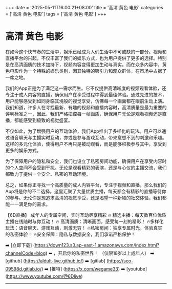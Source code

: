 +++
date = '2025-05-11T16:00:21+08:00'
title = '高清 黄色 电影'
categories = ['高清 黄色 电影']
tags = ['高清 黄色 电影']
+++

# 高清 黄色 电影

在如今这个快节奏的生活中，娱乐已经成为人们生活中不可或缺的一部分。视频和直播平台的兴起，不仅丰富了我们的娱乐方式，也为用户提供了更多的选择。特别是在高清画质的技术加持下，视频内容变得更加生动与真实。而在众多内容中，黄色电影作为一个特殊的娱乐类别，因其独特的吸引力和观众群体，在市场中占据了一席之地。

我们的App正是为了满足这一需求而生。它不仅提供高清晰度的视频观看体验，还专注于成人内容的直播，确保用户在享受过程中得到最佳体验。通过先进的技术，用户能够感受到如同身临其境般的视觉享受，仿佛每一个画面都在眼前生动上演。我们知道，许多人在寻找最新、有趣的视频和直播内容时，高清质量是最为重要的评判标准之一，因此，我们严格把控每一帧画质，确保用户无论是观看视频还是直播，都能感受到极致的视觉盛宴。

不仅如此，为了增强用户的互动体验，我们App推出了多样化的玩法。用户可以通过语音聊天与主播实时互动，亦或是参与游戏互动，带来意想不到的刺激和乐趣。这样的多元化体验，使得用户不再只是被动观看，而是能够积极参与其中，享受到更多的娱乐方式。

为了保障用户的隐私和安全，我们也设立了私密房间功能，确保用户在享受内容时的个人空间不会受到干扰。无论是观看精彩的表演，还是与心仪的主播交流，我们都致力于提供一个安全、私密的互动环境。

总之，如果你正寻找一个高质量的成人内容平台，专注于视频和直播，那么我们的App将是你的不二选择。这里汇聚了大量优质主播，每天都会有精彩的直播等待你的参与。无论你是想追求高清的视觉享受，还是渴望一种新颖的社交体验，我们都能一一满足你的需求。

【6D直播】
成年人的专属空间，实时互动尽享精彩
🔥 精选主播：每天数百位优质主播在线随时与你互动！
🔥 高清画质：清晰画面，感受每一刻的精彩！
🔥多样化玩法：语音聊天、游戏互动，刺激无穷！
🔥私密房间：独享专属时光，体验真实的私密体验！
🔥安全保障：隐私与数据安全，我们承诺严格保护！

➡️ [立即下载] (https://down123.s3.ap-east-1.amazonaws.com/index.html?channelCode=blog) ⬅️ ，开启你的私密世界！
（仅限18岁以上成年人）
➡️ [github] (https://aldult-live.github.io/)
➡️ [gitlab] (https://seo-09598d.gitlab.io/)
➡️ [推特] (https://x.com/wegame33)
➡️ [youtube] (https://www.youtube.com/@6Dlive)

---
